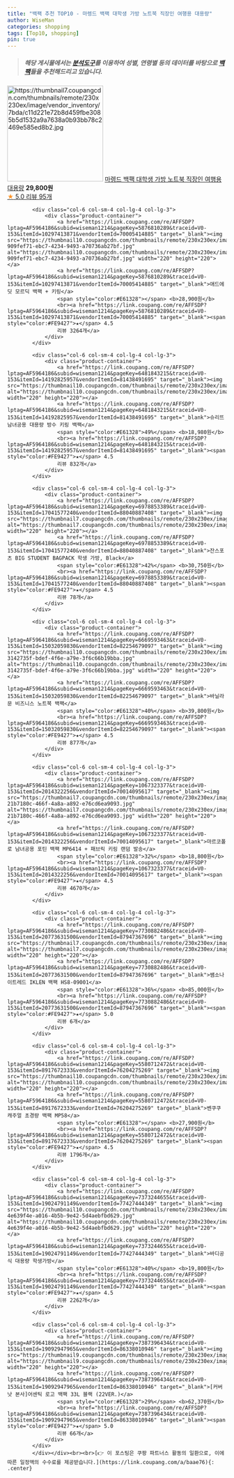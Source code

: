 ```yaml
---
title: "백팩 추천 TOP10 - 마렝드 백팩 대학생 가방 노트북 직장인 여행용 대용량"
author: WiseMan
categories: shopping
tags: [Top10, shopping]
pin: true
---
```


> ##### 해당 게시물에서는 [**분석도구**](https://itemscout.io/)를 이용하여 **성별**, **연령별** 등의 데이터를 바탕으로 [**백팩**](https://link.coupang.com/a/baae76)들을 추천해드리고 있습니다.
<div class="container"><div class="row">
            <div class="col-6 col-sm-4 col-lg-4 col-lg-3">
                <div class="product-container">
                    <a href="https://link.coupang.com/re/AFFSDP?lptag=AF5964186&subid=wiseman1214&pageKey=7690630751&traceid=V0-153&itemId=20565168236&vendorItemId=87640775272" target="_blank"><img src="https://thumbnail7.coupangcdn.com/thumbnails/remote/230x230ex/image/vendor_inventory/7bda/c11d221e72b8d459fbe3085b5d1532a9a7638a0b93bb78c2469e585ed8b2.jpg" alt="https://thumbnail7.coupangcdn.com/thumbnails/remote/230x230ex/image/vendor_inventory/7bda/c11d221e72b8d459fbe3085b5d1532a9a7638a0b93bb78c2469e585ed8b2.jpg" width="220" height="220"></a>
                    <a href="https://link.coupang.com/re/AFFSDP?lptag=AF5964186&subid=wiseman1214&pageKey=7690630751&traceid=V0-153&itemId=20565168236&vendorItemId=87640775272" target="_blank">마렝드 백팩 대학생 가방 노트북 직장인 여행용 대용량</a>
                    <span style="color:#E61328"></span> <b>29,800원</b>
                    <br><a href="https://link.coupang.com/re/AFFSDP?lptag=AF5964186&subid=wiseman1214&pageKey=7690630751&traceid=V0-153&itemId=20565168236&vendorItemId=87640775272" target="_blank"><span style="color:#FE9427">★</span> 5.0
                    리뷰 95개</a>
                </div>
            </div>
            
            <div class="col-6 col-sm-4 col-lg-4 col-lg-3">
                <div class="product-container">
                    <a href="https://link.coupang.com/re/AFFSDP?lptag=AF5964186&subid=wiseman1214&pageKey=5876810289&traceid=V0-153&itemId=10297413871&vendorItemId=70005414885" target="_blank"><img src="https://thumbnail10.coupangcdn.com/thumbnails/remote/230x230ex/image/retail/images/13127573029058572-909fef71-ebc7-4234-9493-a70736ab27bf.jpg" alt="https://thumbnail10.coupangcdn.com/thumbnails/remote/230x230ex/image/retail/images/13127573029058572-909fef71-ebc7-4234-9493-a70736ab27bf.jpg" width="220" height="220"></a>
                    <a href="https://link.coupang.com/re/AFFSDP?lptag=AF5964186&subid=wiseman1214&pageKey=5876810289&traceid=V0-153&itemId=10297413871&vendorItemId=70005414885" target="_blank">애드에딧 모르딕 백팩 + 키링</a>
                    <span style="color:#E61328"></span> <b>28,900원</b>
                    <br><a href="https://link.coupang.com/re/AFFSDP?lptag=AF5964186&subid=wiseman1214&pageKey=5876810289&traceid=V0-153&itemId=10297413871&vendorItemId=70005414885" target="_blank"><span style="color:#FE9427">★</span> 4.5
                    리뷰 3264개</a>
                </div>
            </div>
            
            <div class="col-6 col-sm-4 col-lg-4 col-lg-3">
                <div class="product-container">
                    <a href="https://link.coupang.com/re/AFFSDP?lptag=AF5964186&subid=wiseman1214&pageKey=6481843215&traceid=V0-153&itemId=14192825957&vendorItemId=81438491695" target="_blank"><img src="https://thumbnail10.coupangcdn.com/thumbnails/remote/230x230ex/image/vendor_inventory/f375/8429104371cc84040d4d84b302f79c9ef26fdbf56c7944fe4165ea6fade3.png" alt="https://thumbnail10.coupangcdn.com/thumbnails/remote/230x230ex/image/vendor_inventory/f375/8429104371cc84040d4d84b302f79c9ef26fdbf56c7944fe4165ea6fade3.png" width="220" height="220"></a>
                    <a href="https://link.coupang.com/re/AFFSDP?lptag=AF5964186&subid=wiseman1214&pageKey=6481843215&traceid=V0-153&itemId=14192825957&vendorItemId=81438491695" target="_blank">슈리뜨 남녀공용 대용량 방수 키링 백팩</a>
                    <span style="color:#E61328">49%</span> <b>18,980원</b>
                    <br><a href="https://link.coupang.com/re/AFFSDP?lptag=AF5964186&subid=wiseman1214&pageKey=6481843215&traceid=V0-153&itemId=14192825957&vendorItemId=81438491695" target="_blank"><span style="color:#FE9427">★</span> 4.5
                    리뷰 832개</a>
                </div>
            </div>
            
            <div class="col-6 col-sm-4 col-lg-4 col-lg-3">
                <div class="product-container">
                    <a href="https://link.coupang.com/re/AFFSDP?lptag=AF5964186&subid=wiseman1214&pageKey=6978853389&traceid=V0-153&itemId=17041577240&vendorItemId=88040887408" target="_blank"><img src="https://thumbnail7.coupangcdn.com/thumbnails/remote/230x230ex/image/vendor_inventory/1ba1/a88b82ab521e967ba89896f7a823d7e11cc85416dab7723cb88d5dff92d6.jpg" alt="https://thumbnail7.coupangcdn.com/thumbnails/remote/230x230ex/image/vendor_inventory/1ba1/a88b82ab521e967ba89896f7a823d7e11cc85416dab7723cb88d5dff92d6.jpg" width="220" height="220"></a>
                    <a href="https://link.coupang.com/re/AFFSDP?lptag=AF5964186&subid=wiseman1214&pageKey=6978853389&traceid=V0-153&itemId=17041577240&vendorItemId=88040887408" target="_blank">잔스포츠 BIG STUDENT BAGPACK 학생 가방, Black</a>
                    <span style="color:#E61328">42%</span> <b>30,750원</b>
                    <br><a href="https://link.coupang.com/re/AFFSDP?lptag=AF5964186&subid=wiseman1214&pageKey=6978853389&traceid=V0-153&itemId=17041577240&vendorItemId=88040887408" target="_blank"><span style="color:#FE9427">★</span> 4.5
                    리뷰 78개</a>
                </div>
            </div>
            
            <div class="col-6 col-sm-4 col-lg-4 col-lg-3">
                <div class="product-container">
                    <a href="https://link.coupang.com/re/AFFSDP?lptag=AF5964186&subid=wiseman1214&pageKey=6669593463&traceid=V0-153&itemId=15032059830&vendorItemId=82254679097" target="_blank"><img src="https://thumbnail10.coupangcdn.com/thumbnails/remote/230x230ex/image/retail/images/4778084681248439-3142735f-bdef-4f6e-a79e-3f6c66b19bba.jpg" alt="https://thumbnail10.coupangcdn.com/thumbnails/remote/230x230ex/image/retail/images/4778084681248439-3142735f-bdef-4f6e-a79e-3f6c66b19bba.jpg" width="220" height="220"></a>
                    <a href="https://link.coupang.com/re/AFFSDP?lptag=AF5964186&subid=wiseman1214&pageKey=6669593463&traceid=V0-153&itemId=15032059830&vendorItemId=82254679097" target="_blank">바닐라문 비즈니스 노트북 백팩</a>
                    <span style="color:#E61328">40%</span> <b>39,800원</b>
                    <br><a href="https://link.coupang.com/re/AFFSDP?lptag=AF5964186&subid=wiseman1214&pageKey=6669593463&traceid=V0-153&itemId=15032059830&vendorItemId=82254679097" target="_blank"><span style="color:#FE9427">★</span> 4.5
                    리뷰 877개</a>
                </div>
            </div>
            
            <div class="col-6 col-sm-4 col-lg-4 col-lg-3">
                <div class="product-container">
                    <a href="https://link.coupang.com/re/AFFSDP?lptag=AF5964186&subid=wiseman1214&pageKey=1067323377&traceid=V0-153&itemId=2014322256&vendorItemId=70014095617" target="_blank"><img src="https://thumbnail7.coupangcdn.com/thumbnails/remote/230x230ex/image/retail/images/69985306104061-21b7180c-466f-4a8a-a892-e76cd6ea9093.jpg" alt="https://thumbnail7.coupangcdn.com/thumbnails/remote/230x230ex/image/retail/images/69985306104061-21b7180c-466f-4a8a-a892-e76cd6ea9093.jpg" width="220" height="220"></a>
                    <a href="https://link.coupang.com/re/AFFSDP?lptag=AF5964186&subid=wiseman1214&pageKey=1067323377&traceid=V0-153&itemId=2014322256&vendorItemId=70014095617" target="_blank">마르코폴로 남녀공용 포틴 백팩 MP6414 + 패브릭 키링 랜덤 발송</a>
                    <span style="color:#E61328">32%</span> <b>18,800원</b>
                    <br><a href="https://link.coupang.com/re/AFFSDP?lptag=AF5964186&subid=wiseman1214&pageKey=1067323377&traceid=V0-153&itemId=2014322256&vendorItemId=70014095617" target="_blank"><span style="color:#FE9427">★</span> 4.5
                    리뷰 4670개</a>
                </div>
            </div>
            
            <div class="col-6 col-sm-4 col-lg-4 col-lg-3">
                <div class="product-container">
                    <a href="https://link.coupang.com/re/AFFSDP?lptag=AF5964186&subid=wiseman1214&pageKey=7730882486&traceid=V0-153&itemId=20773631500&vendorItemId=87947367696" target="_blank"><img src="https://thumbnail7.coupangcdn.com/thumbnails/remote/230x230ex/image/vendor_inventory/40c5/a9c5ec809823a2e41a853ad30fbf3f5a248ac919553a7418e102f242c199.png" alt="https://thumbnail7.coupangcdn.com/thumbnails/remote/230x230ex/image/vendor_inventory/40c5/a9c5ec809823a2e41a853ad30fbf3f5a248ac919553a7418e102f242c199.png" width="220" height="220"></a>
                    <a href="https://link.coupang.com/re/AFFSDP?lptag=AF5964186&subid=wiseman1214&pageKey=7730882486&traceid=V0-153&itemId=20773631500&vendorItemId=87947367696" target="_blank">쌤소나이트레드 IKLEN 백팩 HS8-09001</a>
                    <span style="color:#E61328">36%</span> <b>85,000원</b>
                    <br><a href="https://link.coupang.com/re/AFFSDP?lptag=AF5964186&subid=wiseman1214&pageKey=7730882486&traceid=V0-153&itemId=20773631500&vendorItemId=87947367696" target="_blank"><span style="color:#FE9427">★</span> 5.0
                    리뷰 6개</a>
                </div>
            </div>
            
            <div class="col-6 col-sm-4 col-lg-4 col-lg-3">
                <div class="product-container">
                    <a href="https://link.coupang.com/re/AFFSDP?lptag=AF5964186&subid=wiseman1214&pageKey=5580712472&traceid=V0-153&itemId=8917672333&vendorItemId=76204275269" target="_blank"><img src="https://thumbnail10.coupangcdn.com/thumbnails/remote/230x230ex/image/vendor_inventory/46c5/c0cb6db96f3ed14cf1ac7cb0d45f9e418423a09570a72284e821f879ff70.jpg" alt="https://thumbnail10.coupangcdn.com/thumbnails/remote/230x230ex/image/vendor_inventory/46c5/c0cb6db96f3ed14cf1ac7cb0d45f9e418423a09570a72284e821f879ff70.jpg" width="220" height="220"></a>
                    <a href="https://link.coupang.com/re/AFFSDP?lptag=AF5964186&subid=wiseman1214&pageKey=5580712472&traceid=V0-153&itemId=8917672333&vendorItemId=76204275269" target="_blank">벤쿠쿠 캐주얼 초경량 백팩 MP58</a>
                    <span style="color:#E61328"></span> <b>27,900원</b>
                    <br><a href="https://link.coupang.com/re/AFFSDP?lptag=AF5964186&subid=wiseman1214&pageKey=5580712472&traceid=V0-153&itemId=8917672333&vendorItemId=76204275269" target="_blank"><span style="color:#FE9427">★</span> 4.5
                    리뷰 1796개</a>
                </div>
            </div>
            
            <div class="col-6 col-sm-4 col-lg-4 col-lg-3">
                <div class="product-container">
                    <a href="https://link.coupang.com/re/AFFSDP?lptag=AF5964186&subid=wiseman1214&pageKey=7373244655&traceid=V0-153&itemId=19024791149&vendorItemId=77427444349" target="_blank"><img src="https://thumbnail10.coupangcdn.com/thumbnails/remote/230x230ex/image/retail/images/1248788837846537-4e639f4e-a016-4b5b-9e42-5d4aebfbd629.jpg" alt="https://thumbnail10.coupangcdn.com/thumbnails/remote/230x230ex/image/retail/images/1248788837846537-4e639f4e-a016-4b5b-9e42-5d4aebfbd629.jpg" width="220" height="220"></a>
                    <a href="https://link.coupang.com/re/AFFSDP?lptag=AF5964186&subid=wiseman1214&pageKey=7373244655&traceid=V0-153&itemId=19024791149&vendorItemId=77427444349" target="_blank">바디공식 대용량 학생가방</a>
                    <span style="color:#E61328">40%</span> <b>19,800원</b>
                    <br><a href="https://link.coupang.com/re/AFFSDP?lptag=AF5964186&subid=wiseman1214&pageKey=7373244655&traceid=V0-153&itemId=19024791149&vendorItemId=77427444349" target="_blank"><span style="color:#FE9427">★</span> 4.5
                    리뷰 2262개</a>
                </div>
            </div>
            
            <div class="col-6 col-sm-4 col-lg-4 col-lg-3">
                <div class="product-container">
                    <a href="https://link.coupang.com/re/AFFSDP?lptag=AF5964186&subid=wiseman1214&pageKey=7387396434&traceid=V0-153&itemId=19092947965&vendorItemId=86338010946" target="_blank"><img src="https://thumbnail9.coupangcdn.com/thumbnails/remote/230x230ex/image/vendor_inventory/43cb/ded55ffbe993f427edfb3beb6f85d576afb233fb0c18da435bf91f0aeca2.jpg" alt="https://thumbnail9.coupangcdn.com/thumbnails/remote/230x230ex/image/vendor_inventory/43cb/ded55ffbe993f427edfb3beb6f85d576afb233fb0c18da435bf91f0aeca2.jpg" width="220" height="220"></a>
                    <a href="https://link.coupang.com/re/AFFSDP?lptag=AF5964186&subid=wiseman1214&pageKey=7387396434&traceid=V0-153&itemId=19092947965&vendorItemId=86338010946" target="_blank">[커버낫 본사]어센틱 로고 백팩 33L 블랙 (22VER.)</a>
                    <span style="color:#E61328">29%</span> <b>62,370원</b>
                    <br><a href="https://link.coupang.com/re/AFFSDP?lptag=AF5964186&subid=wiseman1214&pageKey=7387396434&traceid=V0-153&itemId=19092947965&vendorItemId=86338010946" target="_blank"><span style="color:#FE9427">★</span> 5.0
                    리뷰 66개</a>
                </div>
            </div>
            </div></div><br><br>[👉 이 포스팅은 쿠팡 파트너스 활동의 일환으로, 이에 따른 일정액의 수수료를 제공받습니다.](https://link.coupang.com/a/baae76){: .center}